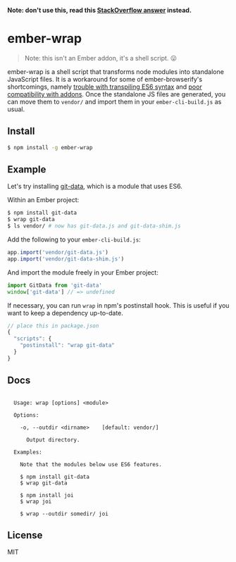 **Note: don't use this, read this [StackOverflow answer](https://stackoverflow.com/a/36343295/1112407) instead.**

# ember-wrap

> Note: this isn't an Ember addon, it's a shell script. :stuck_out_tongue:

ember-wrap is a shell script that transforms node modules into standalone
JavaScript files. It is a workaround for some of ember-browserify's
shortcomings, namely [trouble with transpiling ES6 syntax][1] and [poor
compatibility with addons][2]. Once the standalone JS files are generated, you
can move them to `vendor/` and import them in your `ember-cli-build.js` as
usual.

## Install

```bash
$ npm install -g ember-wrap
```

## Example

Let's try installing [git-data][3], which is a module that uses ES6.

Within an Ember project:

```bash
$ npm install git-data
$ wrap git-data
$ ls vendor/ # now has git-data.js and git-data-shim.js
```

Add the following to your `ember-cli-build.js`:

```js
app.import('vendor/git-data.js')
app.import('vendor/git-data-shim.js')
```

And import the module freely in your Ember project:

```js
import GitData from 'git-data'
window['git-data'] // => undefined
```

If necessary, you can run `wrap` in npm's postinstall hook. This is useful if
you want to keep a dependency up-to-date.

```js
// place this in package.json
{
  "scripts": {
    "postinstall": "wrap git-data"
  }
}
```

## Docs

```

  Usage: wrap [options] <module>

  Options:

    -o, --outdir <dirname>    [default: vendor/]

      Output directory.

  Examples:

    Note that the modules below use ES6 features.

    $ npm install git-data
    $ wrap git-data

    $ npm install joi
    $ wrap joi

    $ wrap --outdir somedir/ joi

```

## License

MIT

[1]: https://github.com/ef4/ember-browserify/issues/97
[2]: https://github.com/ef4/ember-browserify#using-ember-browserify-in-addons
[3]: https://github.com/nucleartide/git-data.js

